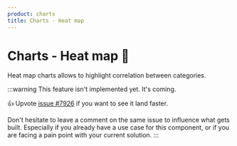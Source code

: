 ```yaml
---
product: charts
title: Charts - Heat map
---
```


# Charts - Heat map 🚧

<p class="description">Heat map charts allows to highlight correlation between categories.</p>

:::warning
This feature isn't implemented yet. It's coming.

👍 Upvote [issue #7926](https://github.com/mui/mui-x/issues/7926) if you want to see it land faster.

Don't hesitate to leave a comment on the same issue to influence what gets built. Especially if you already have a use case for this component, or if you are facing a pain point with your current solution.
:::
